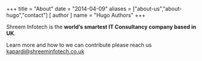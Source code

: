 +++
title = "About"
date = "2014-04-09"
aliases = ["about-us","about-hugo","contact"]
[ author ]
  name = "Hugo Authors"
+++

Shreem Infotech is the **world’s smartest IT Consultancy company based in UK**.

Learn more and how to we can contribute please reach us kapardi@shreeminfotech.co.uk
